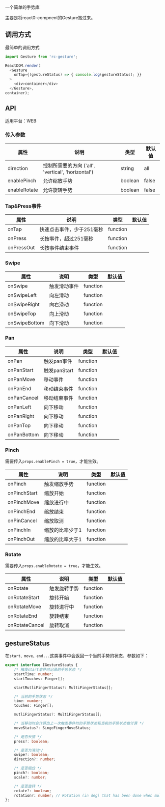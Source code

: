 一个简单的手势库

主要是将react0-compnent的Gesture搬过来。

## 调用方式

最简单的调用方式

```javascript
import Gesture from 'rc-gesture';

ReactDOM.render(
  <Gesture
    onTap={(gestureStatus) => { console.log(gestureStatus); }}
  >
    <div>container</div>
  </Gesture>,
container);

```

## API

适用平台：WEB

### 传入参数

| 属性         | 说明                                               | 类型    | 默认值 |
| ------------ | -------------------------------------------------- | ------- | ------ |
| direction    | 控制所需要的方向 ('all', 'vertical', 'horizontal') | string  | all    |
| enablePinch  | 允许缩放手势                                       | boolean | false  |
| enableRotate | 允许旋转手势                                       | boolean | false  |

### Tap&Press事件

| 属性       | 说明                      | 类型     | 默认值 |
| ---------- | ------------------------- | -------- | ------ |
| onTap      | 快速点击事件，少于251毫秒 | function |        |
| onPress    | 长按事件，超过251毫秒     | function |        |
| onPressOut | 长按事件结束事件          | function |        |

### Swipe

| 属性          | 说明         | 类型     | 默认值 |
| ------------- | ------------ | -------- | ------ |
| onSwipe       | 触发滑动事件 | function |        |
| onSwipeLeft   | 向左滑动     | function |        |
| onSwipeRight  | 向右滑动     | function |        |
| onSwipeTop    | 向上滑动     | function |        |
| onSwipeBottom | 向下滑动     | function |        |

### Pan

| 属性        | 说明         | 类型     | 默认值 |
| ----------- | ------------ | -------- | ------ |
| onPan       | 触发pan事件  | function |        |
| onPanStart  | 触发panStart | function |        |
| onPanMove   | 移动事件     | function |        |
| onPanEnd    | 移动结束事件 | function |        |
| onPanCancel | 移动结束事件 | function |        |
| onPanLeft   | 向下移动     | function |        |
| onPanRight  | 向下移动     | function |        |
| onPanTop    | 向下移动     | function |        |
| onPanBottom | 向下移动     | function |        |

### Pinch  

需要传入`props.enablePinch = true`，才能生效。

| 属性         | 说明            | 类型     | 默认值 |
| ------------ | --------------- | -------- | ------ |
| onPinch      | 触发缩放手势    | function |        |
| onPinchStart | 缩放开始        | function |        |
| onPinchMove  | 缩放进行中      | function |        |
| onPinchEnd   | 缩放结束        | function |        |
| onPinCancel  | 缩放取消        | function |        |
| onPinchIn    | 缩放的比率少于1 | function |        |
| onPinchOut   | 缩放的比率大于1 | function |        |

### Rotate

需要传入`props.enableRotate = true`，才能生效。

| 属性         | 说明            | 类型     | 默认值 |
| ------------ | --------------- | -------- | ------ |
| onRotate      | 触发旋转手势    | function |        |
| onRotateStart | 旋转开始        | function |        |
| onRotateMove  | 旋转进行中      | function |        |
| onRotateEnd   | 旋转结束        | function |        |
| onRotateCancel  | 旋转取消        | function |        |

## gestureStatus

在`start、move、end...`这类事件中会返回一个当前手势的状态，参数如下：


```typescript
export interface IGestureStauts {
    /* 触发start事件时记录的手势状态 */
    startTime: number;
    startTouches: Finger[];

    startMutliFingerStatus?: MultiFingerStatus[];

    /* 当前的手势状态 */
    time: number;
    touches: Finger[];

    mutliFingerStatus?: MultiFingerStatus[];

    /* 当移动时会计算出上一次触发事件时的手势状态和当前的手势状态做计算 */
    moveStatus?: SingeFingerMoveStatus;

    /* 是否长按 */
    press?: boolean;

    /* 是否为滑动*/
    swipe?: boolean;
    direction?: number;

    /* 是否缩放 */
    pinch?: boolean;
    scale?: number;

    /* 是否旋转 */
    rotate?: boolean;
    rotation?: number; // Rotation (in deg) that has been done when multi-touch. 0 on a single touch.
};
```